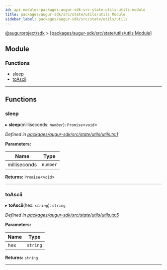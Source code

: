```yaml
---
id: api-modules-packages-augur-sdk-src-state-utils-utils-module
title: packages/augur-sdk/src/state/utils/utils Module
sidebar_label: packages/augur-sdk/src/state/utils/utils
---
```


[@augurproject/sdk](api-readme.md) > [[packages/augur-sdk/src/state/utils/utils Module]](api-modules-packages-augur-sdk-src-state-utils-utils-module.md)

## Module

### Functions

* [sleep](api-modules-packages-augur-sdk-src-state-utils-utils-module.md#sleep)
* [toAscii](api-modules-packages-augur-sdk-src-state-utils-utils-module.md#toascii)

---

## Functions

<a id="sleep"></a>

###  sleep

▸ **sleep**(milliseconds: *`number`*): `Promise`<`void`>

*Defined in [packages/augur-sdk/src/state/utils/utils.ts:1](https://github.com/AugurProject/augur/blob/0ea8996003/packages/augur-sdk/src/state/utils/utils.ts#L1)*

**Parameters:**

| Name | Type |
| ------ | ------ |
| milliseconds | `number` |

**Returns:** `Promise`<`void`>

___
<a id="toascii"></a>

###  toAscii

▸ **toAscii**(hex: *`string`*): `string`

*Defined in [packages/augur-sdk/src/state/utils/utils.ts:5](https://github.com/AugurProject/augur/blob/0ea8996003/packages/augur-sdk/src/state/utils/utils.ts#L5)*

**Parameters:**

| Name | Type |
| ------ | ------ |
| hex | `string` |

**Returns:** `string`

___

